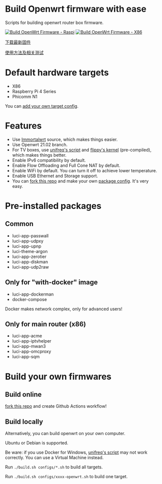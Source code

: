 # Build Openwrt firmware with ease
Scripts for building openwrt router box firmware.

[![Build OpenWrt Firmware - Raspi](https://github.com/riverscn/build-openwrt-firmware/actions/workflows/BUILD_CI_raspi.yml/badge.svg)](https://github.com/riverscn/build-openwrt-firmware/actions/workflows/BUILD_CI_raspi.yml)
[![Build OpenWrt Firmware - X86](https://github.com/riverscn/build-openwrt-firmware/actions/workflows/BUILD_CI_x86.yml/badge.svg)](https://github.com/riverscn/build-openwrt-firmware/actions/workflows/BUILD_CI_x86.yml)

[下载最新固件](https://github.com/riverscn/build-openwrt-firmware/releases)

[使用方法及相关测试](https://blog.lishun.me/openwrt-mega-post)

# Default hardware targets

* X86
* Raspberry Pi 4 Series
* Phicomm N1

You can [add your own target config](configs).

# Features

* Use [Immortalwrt](https://github.com/immortalwrt/immortalwrt) source, which makes things easier.
* Use Openwrt 21.02 branch.
* For TV boxes, use [unifreq's script](https://github.com/unifreq/openwrt_packit/blob/master/README.ACTION.md) and [flippy's kernel](https://github.com/breakings/OpenWrt/tree/main/opt/kernel) (pre-compiled), which makes things better.
* Enable IPv6 compatibility by default.
* Enable Flow Offloading and Full Cone NAT by default.
* Enable WiFi by default. You can turn it off to achieve lower temperature.
* Enable USB Ethernet and Storage support.
* You can [fork this repo](https://github.com/riverscn/build-openwrt-firmware/generate) and make your own [package config](configs). It's very easy.

# Pre-installed packages

## Common

* luci-app-passwall
* luci-app-udpxy
* luci-app-upnp
* luci-theme-argon
* luci-app-zerotier
* luci-app-diskman
* luci-app-udp2raw

## Only for "with-docker" image

* luci-app-dockerman
* docker-compose

Docker makes network complex, only for advanced users!

## Only for main router (x86)

* luci-app-acme
* luci-app-iptvhelper
* luci-app-mwan3
* luci-app-omcproxy
* luci-app-sqm

# Build your own firmwares

## Build online

[fork this repo](https://github.com/riverscn/build-openwrt-firmware/generate) and create Github Actions workflow!

## Build locally

Alternatively, you can build openwrt on your own computer.

Ubuntu or Debian is supported.

Be ware: if you use Docker for Windows, [unifreq's script](https://github.com/unifreq/openwrt_packit/blob/master/README.ACTION.md) may not work correctly. You can use a Virtual Machine instead.

Run `./build.sh configs/*.sh` to build all targets.

Run `./build.sh configs/xxxx-openwrt.sh` to build one target.
